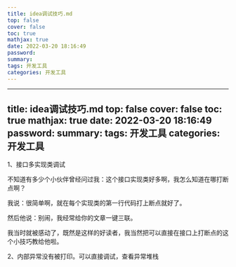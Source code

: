 ```yaml
---
title: idea调试技巧.md
top: false
cover: false
toc: true
mathjax: true
date: 2022-03-20 18:16:49
password:
summary:
tags: 开发工具
categories: 开发工具
---
```

---
title: idea调试技巧.md
top: false
cover: false
toc: true
mathjax: true
date: 2022-03-20 18:16:49
password:
summary:
tags: 开发工具
categories: 开发工具
---
1、接口多实现类调试

不知道有多少个小伙伴曾经问过我：这个接口实现类好多啊，我怎么知道在哪打断点啊？

我说：很简单啊，就在每个实现类的第一行代码打上断点就好了。

然后他说：别闹，我经常给你的文章一键三联。

我当时就被感动了，既然是这样的好读者，我当然把可以直接在接口上打断点的这个小技巧教给他啦。


2、内部异常没有被打印。可以直接调试，查看异常堆栈
